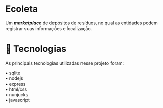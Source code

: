 # Ecoleta
Um <b><i>marketplace</i></b> de depósitos de resíduos, no qual as entidades podem registrar suas informações e localização.
<br>
# 🚀 Tecnologias
As principais tecnologias utilizadas nesse projeto foram:

• sqlite <br>
• nodejs <br>
• express <br>
• html/css <br>
• nunjucks <br>
• javascript
